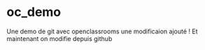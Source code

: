 # oc_demo
Une demo de git avec openclassrooms
une modificaion ajouté !
Et maintenant on modifie depuis github
